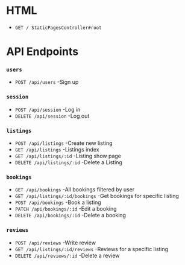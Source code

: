 # HTML 
* `GET / StaticPagesController#root`

# API Endpoints

### `users`
* `POST /api/users` -Sign up

### `session`
* `POST /api/session` -Log in
* `DELETE /api/session` -Log out

### `listings`
* `POST /api/listings` -Create new listing
* `GET /api/listings` -Listings index
* `GET /api/listings/:id` -Listing show page
* `DELETE /api/listings/:id` -Delete a Listing

### `bookings`
* `GET /api/bookings` -All bookings filtered by user
* `GET /api/listings/:id/bookings` -Get bookings for specific listing
* `POST /api/bookings` -Book a listing
* `PATCH /api/bookings/:id` -Edit a booking
* `DELETE /api/bookings/:id` -Delete a booking

### `reviews`
* `POST /api/reviews` -Write review
* `GET /api/listings/:id/reviews` -Reviews for a specific listing
* `DELETE /api/reviews/:id` -Delete a review

